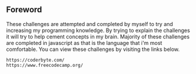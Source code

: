 ## Foreword

These challenges are attempted and completed by myself to try and increasing my programming knowledge. By trying to explain the challenges it will try to help cement concepts in my brain. Majority of these challenges are completed in javascript as that is the language that i'm most comfortable. You can view these challenges by visiting the links below. 

```
https://coderbyte.com/
https://www.freecodecamp.org/

```